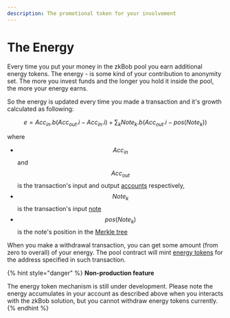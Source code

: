 ```yaml
---
description: The promotional token for your involvement
---
```


# The Energy

Every time you put your money in the zkBob pool you earn additional energy tokens. The energy - is some kind of your contribution to anonymity set. The more you invest funds and the longer you hold it inside the pool, the more your energy earns.

So the energy is updated every time you made a transaction and it's growth calculated as following:

$$e = Acc_{in}.b (Acc_{out}.i - Acc_{in}.i) + \sum_k Note_k.b (Acc_{out}.i - pos(Note_k))$$

where

* $$Acc_{in}$$ and $$Acc_{out}$$ is the transaction's input and output [accounts](account-and-notes/accounts.md) respectively,
* $$Note_k$$ is the transaction's input [note](account-and-notes/notes.md)
* $$pos(Note_k)$$ is the note's position in the [Merkle tree](untitled/)

When you make a withdrawal transaction, you can get some amount (from zero to overall) of your energy. The pool contract will mint [energy tokens](contracts-and-circuits/voucher-token-contract.md) for the address specified in such transaction.

{% hint style="danger" %}
**Non-production feature**

The energy token mechanism is still under development. Please note the energy accumulates in your account as described above when you interacts with the zkBob solution, but you cannot withdraw energy tokens currently.
{% endhint %}





